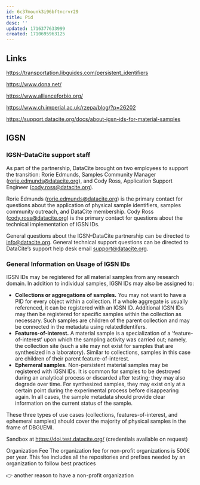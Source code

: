 ```yaml
---
id: 6c37mounk3i96bftncrvr29
title: Pid
desc: ''
updated: 1716377633999
created: 1710695963125
---
```


## Links

https://transportation.libguides.com/persistent_identifiers


https://www.dona.net/

https://www.allianceforbio.org/

https://www.ch.imperial.ac.uk/rzepa/blog/?p=26202

https://support.datacite.org/docs/about-igsn-ids-for-material-samples

## IGSN


### IGSN–DataCite support staff
As part of the partnership, DataCite brought on two employees to support the transition: Rorie Edmunds, Samples Community Manager (rorie.edmunds@datacite.org), and Cody Ross, Application Support Engineer (cody.ross@datacite.org).

Rorie Edmunds (rorie.edmunds@datacite.org) is the primary contact for questions about the application of physical sample identifiers, samples community outreach, and DataCite membership. Cody Ross (cody.ross@datacite.org) is the primary contact for questions about the technical implementation of IGSN IDs.

General questions about the IGSN–DataCite partnership can be directed to info@datacite.org. General technical support questions can be directed to DataCite’s support help desk email support@datacite.org.


### General Information on Usage of IGSN IDs
IGSN IDs may be registered for all material samples from any research domain. In addition to individual samples, IGSN IDs may also be assigned to:

- **Collections or aggregations of samples.** You may not want to have a PID for every object within a collection. If a whole aggregate is usually referenced, it can be registered with an IGSN ID. Additional IGSN IDs may then be registered for specific samples within the collection as necessary. Such samples are children of the parent collection and may be connected in the metadata using relatedIdentifers.
- **Features-of-interest.** A material sample is a specialization of a ‘feature-of-interest’ upon which the sampling activity was carried out; namely, the collection site (such a site may not exist for samples that are synthesized in a laboratory). Similar to collections, samples in this case are children of their parent feature-of-interest.
- **Ephemeral samples.** Non-persistent material samples may be registered with IGSN IDs. It is common for samples to be destroyed during an analytical process or discarded after testing; they may also degrade over time. For synthesized samples, they may exist only at a certain point during the experimental process before disappearing again. In all cases, the sample metadata should provide clear information on the current status of the sample.

These three types of use cases (collections, features-of-interest, and ephemeral samples) should cover the majority of physical samples in the frame of DBGI/EMI.


Sandbox at https://doi.test.datacite.org/ (credentials available on request)


Organization Fee
The organization fee for non-profit organizations is 500€ per year. This fee includes all the repositories and prefixes needed by an organization to follow best practices

👉 another reason to have a non-profit organization

